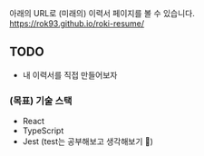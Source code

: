 아래의 URL로 (미래의) 이력서 페이지를 볼 수 있습니다. 
https://rok93.github.io/roki-resume/

## TODO 

* 내 이력서를 직접 만들어보자 


### (목표) 기술 스택 
* React 
* TypeScript 
* Jest (test는 공부해보고 생각해보기 🤔) 
